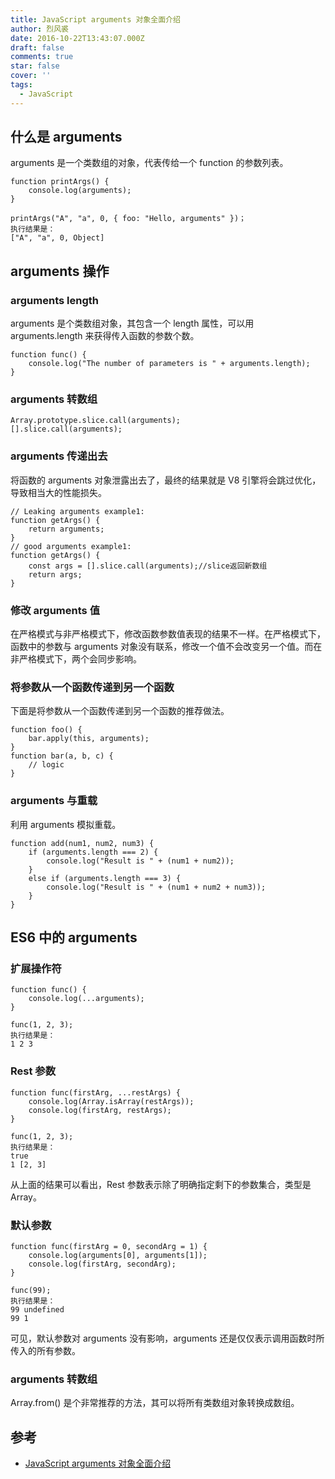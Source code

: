```yaml
---
title: JavaScript arguments 对象全面介绍
author: 烈风裘
date: 2016-10-22T13:43:07.000Z
draft: false
comments: true
star: false
cover: ''
tags: 
  - JavaScript
---
```


## 什么是 arguments

arguments 是一个类数组的对象，代表传给一个 function 的参数列表。

```
function printArgs() {
    console.log(arguments);
}

printArgs("A", "a", 0, { foo: "Hello, arguments" })；
执行结果是：
["A", "a", 0, Object]
```

## arguments 操作

### arguments length

arguments 是个类数组对象，其包含一个 length 属性，可以用 arguments.length 来获得传入函数的参数个数。

```
function func() {
    console.log("The number of parameters is " + arguments.length);
}
```

### arguments 转数组

```
Array.prototype.slice.call(arguments);
[].slice.call(arguments);
```

### arguments 传递出去

将函数的 arguments 对象泄露出去了，最终的结果就是 V8 引擎将会跳过优化，导致相当大的性能损失。

```
// Leaking arguments example1:
function getArgs() {
    return arguments;
}
// good arguments example1:
function getArgs() {
    const args = [].slice.call(arguments);//slice返回新数组
    return args;
}
```

### 修改 arguments 值

在严格模式与非严格模式下，修改函数参数值表现的结果不一样。在严格模式下，函数中的参数与 arguments 对象没有联系，修改一个值不会改变另一个值。而在非严格模式下，两个会同步影响。

### 将参数从一个函数传递到另一个函数

下面是将参数从一个函数传递到另一个函数的推荐做法。

```
function foo() {
    bar.apply(this, arguments);
}
function bar(a, b, c) {
    // logic
}
```

### arguments 与重载

利用 arguments 模拟重载。

```
function add(num1, num2, num3) {
    if (arguments.length === 2) {
        console.log("Result is " + (num1 + num2));
    }
    else if (arguments.length === 3) {
        console.log("Result is " + (num1 + num2 + num3));
    }
}
```

## ES6 中的 arguments

### 扩展操作符

```
function func() {
    console.log(...arguments);
}

func(1, 2, 3);
执行结果是：
1 2 3
```

### Rest 参数

```
function func(firstArg, ...restArgs) {
    console.log(Array.isArray(restArgs));
    console.log(firstArg, restArgs);
}

func(1, 2, 3);
执行结果是：
true
1 [2, 3]
```

从上面的结果可以看出，Rest 参数表示除了明确指定剩下的参数集合，类型是 Array。

### 默认参数

```
function func(firstArg = 0, secondArg = 1) {
    console.log(arguments[0], arguments[1]);
    console.log(firstArg, secondArg);
}

func(99);
执行结果是：
99 undefined
99 1
```

可见，默认参数对 arguments 没有影响，arguments 还是仅仅表示调用函数时所传入的所有参数。

### arguments 转数组

Array.from() 是个非常推荐的方法，其可以将所有类数组对象转换成数组。

## 参考

- [JavaScript arguments 对象全面介绍](https://segmentfault.com/a/1190000007091243)
